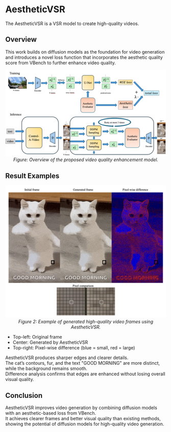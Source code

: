 # AestheticVSR
The AestheticVSR is a VSR model to create high-quality videos.

## Overview
This work builds on diffusion models as the foundation for video generation and introduces a novel loss function that incorporates the aesthetic quality score from VBench to further enhance video quality.

<p align="center">
  <img src="images/AestheticVSR_diagram.png" alt="Model Overview" width="800"/>
  <br/>
  <em>Figure: Overview of the proposed video quality enhancement model.</em>
</p>

## Result Examples

<p align="center">
  <img src="images/cat_comparison.png" alt="Generated Results" width="600"/>
  <br/>
  <em>Figure 2: Example of generated high-quality video frames using AestheticVSR.</em>
</p>

- Top-left: Original frame  
- Center: Generated by AestheticVSR  
- Top-right: Pixel-wise difference (blue = small, red = large)  

AestheticVSR produces sharper edges and clearer details.  
The cat’s contours, fur, and the text "GOOD MORNING" are more distinct, while the background remains smooth.  
Difference analysis confirms that edges are enhanced without losing overall visual quality.

## Conclusion
AestheticVSR improves video generation by combining diffusion models with an aesthetic-based loss from VBench.  
It achieves clearer frames and better visual quality than existing methods, showing the potential of diffusion models for high-quality video generation.

